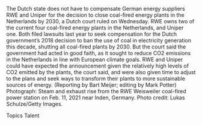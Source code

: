 The Dutch state does not have to compensate German energy suppliers RWE and Uniper for the decision to close coal-fired energy plants in the Netherlands by 2030, a Dutch court ruled on Wednesday.
RWE owns two of the current four coal-fired energy plants in the Netherlands, and Uniper one.
Both filed lawsuits last year to seek compensation for the Dutch government’s 2018 decision to ban the use of coal in electricity generation this decade, shutting all coal-fired plants by 2030.
But the court said the government had acted in good faith, as it sought to reduce CO2 emissions in the Netherlands in line with European climate goals.
RWE and Uniper could have expected the announcement given the relatively high levels of CO2 emitted by the plants, the court said, and were also given time to adjust to the plans and seek ways to transform their plants to more sustainable sources of energy.
(Reporting by Bart Meijer; editing by Mark Potter)
Photograph: Steam and exhaust rise from the RWE Weisweiler coal-fired power station on Feb. 11, 2021 near Inden, Germany. Photo credit: Lukas Schulze/Getty Images.

Topics
Talent
